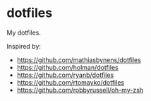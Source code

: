 dotfiles
========

My dotfiles.

Inspired by:

- https://github.com/mathiasbynens/dotfiles
- https://github.com/holman/dotfiles
- https://github.com/ryanb/dotfiles
- https://github.com/rtomayko/dotfiles
- https://github.com/robbyrussell/oh-my-zsh
